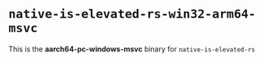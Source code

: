 # `native-is-elevated-rs-win32-arm64-msvc`

This is the **aarch64-pc-windows-msvc** binary for `native-is-elevated-rs`
